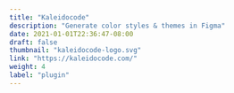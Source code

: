 ```yaml
---
title: "Kaleidocode"
description: "Generate color styles & themes in Figma"
date: 2021-01-01T22:36:47-08:00
draft: false
thumbnail: "kaleidocode-logo.svg"
link: "https://kaleidocode.com/"
weight: 4
label: "plugin"
---
```


